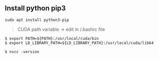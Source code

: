 ## Install python pip3 
```
sudo apt install python3-pip
```

> CUDA path variable ->
> edit in /.bashrc file

```
$ export PATH=${PATH}:/usr/local/cuda/bin
$ export LD_LIBRARY_PATH=${LD_LIBRARY_PATH}:/usr/local/cuda/lib64

$ nvcc -version
```
